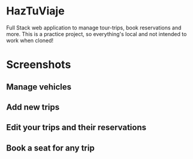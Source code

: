 # HazTuViaje
Full Stack web application to manage tour-trips, book reservations and more. This is a practice project, so everything's local and not intended to work when cloned!

# Screenshots

## Manage vehicles

## Add new trips

## Edit your trips and their reservations

## Book a seat for any trip
